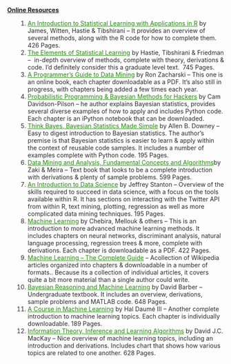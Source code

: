 <span style="text-decoration:underline;"><strong>Online Resources</strong></span>
<ul>
<ol style="color:#2b2b2b;">
	<li style="font-weight:inherit;font-style:inherit;"><a style="font-weight:inherit;font-style:inherit;color:#24890d;" title="Introduction to Statistical Learning" href="http://www-bcf.usc.edu/~gareth/ISL/">An Introduction to Statistical Learning with Applications in R</a> by James, Witten, Hastie & Tibshirani – It provides an overview of several methods, along with the R code for how to complete them. 426 Pages.</li>
	<li style="font-weight:inherit;font-style:inherit;"><a style="font-weight:inherit;font-style:inherit;color:#24890d;" title="Elements of Statistical Learning" href="http://statweb.stanford.edu/~tibs/ElemStatLearn/">The Elements of Statistical Learning</a> by Hastie, Tibshirani & Friedman –  in-depth overview of methods, complete with theory, derivations & code. I’d definitely consider this a graduate level text.  745 Pages.</li>
	<li style="font-weight:inherit;font-style:inherit;"><a style="font-weight:inherit;font-style:inherit;color:#24890d;" title="A Programmer's Guide to Data Mining" href="http://guidetodatamining.com/">A Programmer’s Guide to Data Mining</a> by Ron Zacharski – This one is an online book, each chapter downloadable as a PDF. It’s also still in progress, with chapters being added a few times each year.</li>
	<li style="font-weight:inherit;font-style:inherit;"><a style="font-weight:inherit;font-style:inherit;color:#24890d;" title="Bayesian Methods for Hackers" href="http://camdavidsonpilon.github.io/Probabilistic-Programming-and-Bayesian-Methods-for-Hackers/">Probabilistic Programming & Bayesian Methods for Hackers</a> by Cam Davidson-Pilson – he author explains Bayesian statistics, provides several diverse examples of how to apply and includes Python code. Each chapter is an iPython notebook that can be downloaded.</li>
	<li style="font-weight:inherit;font-style:inherit;"><a style="font-weight:inherit;font-style:inherit;color:#24890d;" title="Think Bayes" href="http://greenteapress.com/thinkbayes/">Think Bayes, Bayesian Statistics Made Simple</a> by Allen B. Downey – Easy to digest introduction to Bayesian statistics. The author’s premise is that Bayesian statistics is easier to learn & apply within the context of reusable code samples. It includes a number of examples complete with Python code. 195 Pages.</li>
	<li style="font-weight:inherit;font-style:inherit;"><a style="font-weight:inherit;font-style:inherit;color:#24890d;" title="Data Mining and Analysis" href="http://www.dataminingbook.info/DokuWiki/doku.php">Data Mining and Analysis, Fundamental Concepts and Algorithms</a>by Zaki & Meira – Text book that looks to be a complete introduction with derivations & plenty of sample problems. 599 Pages.</li>
	<li style="font-weight:inherit;font-style:inherit;"><a style="font-weight:inherit;font-style:inherit;color:#24890d;" title="An Introduction to Data Science, Version 3" href="https://docs.google.com/file/d/0B6iefdnF22XQeVZDSkxjZ0Z5VUE/edit?pli=1">An Introduction to Data Science</a> by Jeffrey Stanton – Overview of the skills required to succeed in data science, with a focus on the tools available within R. It has sections on interacting with the Twitter API from within R, text mining, plotting, regression as well as more complicated data mining techniques. 195 Pages.</li>
	<li style="font-weight:inherit;font-style:inherit;"><a style="font-weight:inherit;font-style:inherit;color:#24890d;" title="Introduction to Machine Learning" href="http://www.intechopen.com/books/machine_learning">Machine Learning</a> by Chebira, Mellouk & others – This is an introduction to more advanced machine learning methods. It includes chapters on neural networks, discriminant analysis, natural language processing, regression trees & more, complete with derivations. Each chapter is downloadable as a PDF. 422 Pages.</li>
	<li style="font-weight:inherit;font-style:inherit;"><a style="font-weight:inherit;font-style:inherit;color:#24890d;" title="Book:Machine Learning - The Complete Guide" href="https://en.wikipedia.org/wiki/Book:Machine_Learning_-_The_Complete_Guide">Machine Learning – The Complete Guide</a> – Acollection of Wikipedia articles organized into chapters & downloadable in a number of formats.. Because its a collection of individual articles, it covers quite a bit more material than a single author could write.</li>
	<li style="font-weight:inherit;font-style:inherit;"><a style="font-weight:inherit;font-style:inherit;color:#24890d;" title="David Barber: Bayesian Reasoning and Machine Learning" href="http://web4.cs.ucl.ac.uk/staff/D.Barber/pmwiki/pmwiki.php?n=Brml.HomePage">Bayesian Reasoning and Machine Learning</a> by David Barber – Undergraduate textbook. It includes an overview, derivations, sample problems and MATLAB code. 648 Pages.</li>
	<li style="font-weight:inherit;font-style:inherit;"><a style="font-weight:inherit;font-style:inherit;color:#24890d;" title="A Course in Machine Learning" href="http://ciml.info/">A Course in Machine Learning</a> by Hal Daumé III – Another complete introduction to machine learning topics. Each chapter is individually downloadable. 189 Pages.</li>
	<li style="font-weight:inherit;font-style:inherit;"><a style="font-weight:inherit;font-style:inherit;color:#24890d;" title="David MacKay: Information Theory, Pattern Recognition and Neural Networks" href="http://www.inference.phy.cam.ac.uk/mackay/itprnn/book.html">Information Theory, Inference and Learning Algorithms</a> by David J.C. MacKay – Nice overview of machine learning topics, including an introduction and derivations. Includes chart that shows how various topics are related to one another. 628 Pages.</li>
</ol>
</ul>
